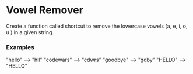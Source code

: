 # Vowel Remover

Create a function called shortcut to remove the lowercase vowels (a, e, i, o, u ) in a given string.

### Examples

"hello"     -->  "hll"
"codewars"  -->  "cdwrs"
"goodbye"   -->  "gdby"
"HELLO"     -->  "HELLO"